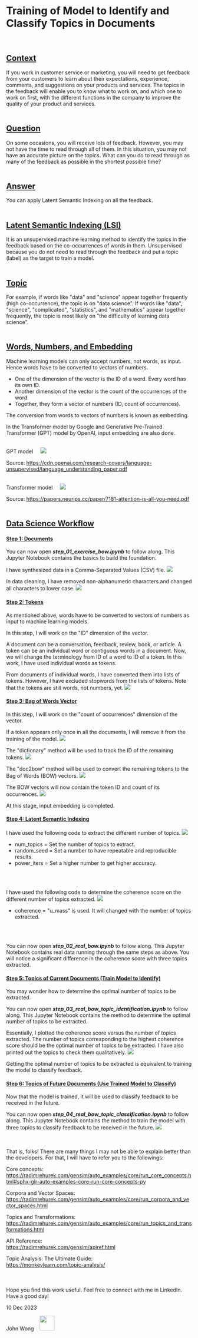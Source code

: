 # **Training of Model to Identify and Classify Topics in Documents**
<br>

## <u>**Context**</u>

If you work in customer service or marketing, you will need to get feedback from your customers to learn about their expectations, experience, comments, and suggestions on your products and services. The topics in the feedback will enable you to know what to work on, and which one to work on first, with the different functions in the company to improve the quality of your product and services.
<br>
<br>

## <u>**Question**</u>

On some occasions, you will receive lots of feedback. However, you may not have the time to read through all of them. In this situation, you may not have an accurate picture on the topics. What can you do to read through as many of the feedback as possible in the shortest possible time?
<br>
<br>

## <u>**Answer**</u>

You can apply Latent Semantic Indexing on all the feedback.
<br>
<br>

## <u>**Latent Semantic Indexing (LSI)**</u>

It is an unsupervised machine learning method to identify the topics in the feedback based on the co-occurrences of words in them. Unsupervised because you do not need to read through the feedback and put a topic (label) as the target to train a model.
<br>
<br>

## <u>**Topic**</u>

For example, if words like "data" and "science" appear together frequently (high co-occurrence), the topic is on "data science". If words like "data", "science", "complicated", "statistics", and "mathematics" appear together frequently, the topic is most likely on "the difficulty of learning data science".
<br>
<br>

## <u>**Words, Numbers, and Embedding**</u>

Machine learning models can only accept numbers, not words, as input. Hence words have to be converted to vectors of numbers.
* One of the dimension of the vector is the ID of a word. Every word has its own ID.
* Another dimension of the vector is the count of the occurrences of the word.
* Together, they form a vector of numbers (ID, count of occurrences).

The conversion from words to vectors of numbers is known as embedding.

In the Transformer model by Google and Generative Pre-Trained Transformer (GPT) model by OpenAI, input embedding are also done.
<br>
<br>

GPT model &nbsp;&nbsp;&nbsp; <img src='model_gpt.png'>

Source:
https://cdn.openai.com/research-covers/language-unsupervised/language_understanding_paper.pdf
<br>
<br>

Transformer model &nbsp;&nbsp;&nbsp; <img src='model_t.png'>

Source:
https://papers.neurips.cc/paper/7181-attention-is-all-you-need.pdf
<br>
<br>

## <u>**Data Science Workflow**</u>

#### <u>**Step 1: Documents**</u>

You can now open ***step_01_exercise_bow.ipynb*** to follow along. This Jupyter Notebook contains the basics to build the foundation.

I have synthesized data in a Comma-Separated Values (CSV) file.
<img src='step_01a.PNG'>
<br>

In data cleaning, I have removed non-alphanumeric characters and changed all characters to lower case.
<img src='step_01b.PNG'>
<br>

#### <u>**Step 2: Tokens**</u>

As mentioned above, words have to be converted to vectors of numbers as input to machine learning models.

In this step, I will work on the "ID" dimension of the vector.

A document can be a conversation, feedback, review, book, or article. A token can be an individual word or contiguous words in a document. Now, we will change the terminology from ID of a word to ID of a token. In this work, I have used individual words as tokens.

From documents of individual words, I have converted them into lists of tokens. However, I have excluded stopwords from the lists of tokens. Note that the tokens are still words, not numbers, yet.
<img src='step_01c.PNG'>
<br>

#### <u>**Step 3: Bag of Words Vector**</u>

In this step, I will work on the "count of occurrences" dimension of the vector.

If a token appears only once in all the documents, I will remove it from the training of the model.
<img src='step_01d.PNG'>
<br>

The "dictionary" method will be used to track the ID of the remaining tokens.
<img src='step_01e.PNG'>

The "doc2bow" method will be used to convert the remaining tokens to the Bag of Words (BOW) vectors.
<img src='step_01f.PNG'>

The BOW vectors will now contain the token ID and count of its occurrences.
<img src='step_01g.PNG'>

At this stage, input embedding is completed.
<br>

#### <u>**Step 4: Latent Semantic Indexing**</u>

I have used the following code to extract the different number of topics.
<img src='step_01h.PNG'>
* num_topics = Set the number of topics to extract.
* random_seed = Set a number to have repeatable and reproducible results.
* power_iters = Set a higher number to get higher accuracy.
<br>
<br>

I have used the following code to determine the coherence score on the different number of topics extracted.
<img src='step_01i.PNG'>
* coherence = "u_mass" is used. It will changed with the number of topics extracted.
<br>
<br>

You can now open ***step_02_real_bow.ipynb*** to follow along. This Jupyter Notebook contains real data running through the same steps as above. You will notice a significant difference in the coherence score with three topics extracted.

#### <u>**Step 5: Topics of Current Documents (Train Model to Identify)**</u>

You may wonder how to determine the optimal number of topics to be extracted.

You can now open ***step_03_real_bow_topic_identification.ipynb*** to follow along. This Jupyter Notebook contains the method to determine the optimal number of topics to be extracted.

Essentially, I plotted the coherence score versus the number of topics extracted. The number of topics corresponding to the highest coherence score should be the optimal number of topics to be extracted. I have also printed out the topics to check them qualitatively.
<img src='step_03.png'>

Getting the optimal number of topics to be extracted is equivalent to training the model to classify feedback.
<br>

#### <u>**Step 6: Topics of Future Documents (Use Trained Model to Classify)**</u>

Now that the model is trained, it will be used to classify feedback to be received in the future.

You can now open ***step_04_real_bow_topic_classification.ipynb*** to follow along. This Jupyter Notebook contains the method to train the model with three topics to classify feedback to be received in the future.
<img src='step_04.png'>
<br>
<br>
<br>

That is, folks! There are many things I may not be able to explain better than the developers. For that, I will have to refer you to the followings:
<br>

Core concepts:  
https://radimrehurek.com/gensim/auto_examples/core/run_core_concepts.html#sphx-glr-auto-examples-core-run-core-concepts-py
<br>

Corpora and Vector Spaces:  
https://radimrehurek.com/gensim/auto_examples/core/run_corpora_and_vector_spaces.html
<br>

Topics and Transformations:  
https://radimrehurek.com/gensim/auto_examples/core/run_topics_and_transformations.html
<br>

API Reference:  
https://radimrehurek.com/gensim/apiref.html

Topic Analysis: The Ultimate Guide:  
https://monkeylearn.com/topic-analysis/
<br>
<br>
<br>
<br>
Hope you find this work useful. Feel free to connect with me in LinkedIn. Have a good day!

10 Dec 2023

John Wong &nbsp;&nbsp; [<img src='linkedin.png' height="40"/>](https://www.linkedin.com/in/wongchikeongjohn)
